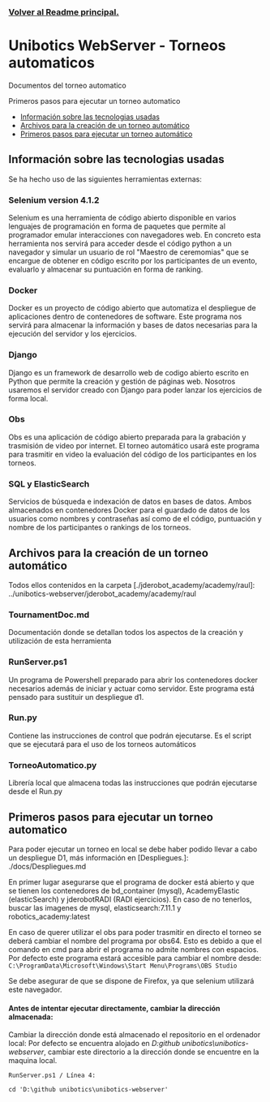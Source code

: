 ### [Volver al Readme principal.][]

[Volver al Readme principal.]: ../README.md

# Unibotics WebServer - Torneos automaticos

Documentos del torneo automatico

Primeros pasos para ejecutar un torneo automatico

- [Información sobre las tecnologias usadas](#información-sobre-las-tecnologias-usadas)
- [Archivos para la creación de un torneo automático](#Archivos-para-la-creación-de-un-torneo-automático)
- [Primeros pasos para ejecutar un torneo automático](#Primeros-pasos-para-ejecutar-un-torneo-automático)

<a name="información sobre las tecnologias usadas"></a>
## Información sobre las tecnologias usadas

Se ha hecho uso de las siguientes herramientas externas:

### Selenium version 4.1.2

Selenium es una herramienta de código abierto disponible en varios lenguajes de programación en forma de paquetes que permite al programador emular interacciones con navegadores web. En concreto esta herramienta nos servirá para acceder desde el código python a un navegador y simular un usuario de rol "Maestro de ceremomias" que se encargue de obtener en código escrito por los participantes de un evento, evaluarlo y almacenar su puntuación en forma de ranking.

### Docker

Docker es un proyecto de código abierto que automatiza el despliegue de aplicaciones dentro de contenedores de software. Este programa nos servirá para almacenar la información y bases de datos necesarias para la ejecución del servidor y los ejercicios.

### Django

Django es un framework de desarrollo web de codigo abierto escrito en Python que permite la creación y gestión de páginas web. Nosotros usaremos el servidor creado con Django para poder lanzar los ejercicios de forma local.

### Obs

Obs es una aplicación de código abierto preparada para la grabación y trasmisión de video por internet. El torneo automático usará este programa para trasmitir en video la evaluación del código de los participantes en los torneos.

### SQL y ElasticSearch

Servicios de búsqueda e indexación de datos en bases de datos. Ambos almacenados en contenedores Docker para el guardado de datos de los usuarios como nombres y contraseñas así como de el código, puntuación y nombre de los participantes o rankings de los torneos.

<a name="Archivos para la creación de un torneo automático"></a>
## Archivos para la creación de un torneo automático

Todos ellos contenidos en la carpeta [./jderobot_academy/academy/raul]: ../unibotics-webserver/jderobot_academy/academy/raul

### TournamentDoc.md

Documentación donde se detallan todos los aspectos de la creación y utilización de esta herramienta

### RunServer.ps1

Un programa de Powershell preparado para abrir los contenedores docker necesarios además de iniciar y actuar como servidor. Este programa está pensado para sustituir un despliegue d1.

### Run.py

Contiene las instrucciones de control que podrán ejecutarse. Es el script que se ejecutará para el uso de los torneos automáticos

### TorneoAutomatico.py

Librería local que almacena todas las instrucciones que podrán ejecutarse desde el Run.py

## Primeros pasos para ejecutar un torneo automatico

Para poder ejecutar un torneo en local se debe haber podido llevar a cabo un despliegue D1, más información en [Despliegues.]: ./docs/Despliegues.md

En primer lugar asegurarse que el programa de docker está abierto y que se tienen los contenedores de bd_container (mysql), AcademyElastic (elasticSearch) y jderobotRADI (RADI ejercicios). En caso de no tenerlos, buscar las imagenes de mysql, elasticsearch:7.11.1 y robotics_academy:latest

En caso de querer utilizar el obs para poder trasmitir en directo el torneo se deberá cambiar el nombre del programa por obs64. Esto es debido a que el comando en cmd para abrir el programa no admite nombres con espacios. Por defecto este programa estará accesible para cambiar el nombre desde:
```C:\ProgramData\Microsoft\Windows\Start Menu\Programs\OBS Studio```

Se debe asegurar de que se dispone de Firefox, ya que selenium utilizará este navegador.

#### Antes de intentar ejecutar directamente, cambiar la dirección almacenada:

Cambiar la dirección donde está almacenado el repositorio en el ordenador local: Por defecto se encuentra alojado en *D:github unibotics\unibotics-webserver*, cambiar este directorio a la dirección donde se encuentre en la maquina local.

```
RunServer.ps1 / Línea 4:

cd 'D:\github unibotics\unibotics-webserver'
```

